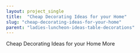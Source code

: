 ```yaml
---
layout: project_single
title:  "Cheap Decorating Ideas for your Home"
slug: "cheap-decorating-ideas-for-your-home"
parent: "ladies-luncheon-ideas-table-decorations"
---
```

Cheap Decorating Ideas for your Home                                                                                                                                                                                 More